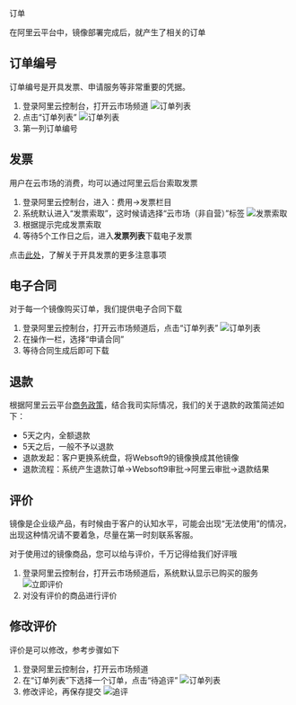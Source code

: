 订单

在阿里云平台中，镜像部署完成后，就产生了相关的订单

## 订单编号

订单编号是开具发票、申请服务等非常重要的凭据。

1. 登录阿里云控制台，打开云市场频道
   ![订单列表](https://libs.websoft9.com/Websoft9/DocsPicture/en/alicloud/aliyun-mk-websoft9.png)
2. 点击“订单列表”
   ![订单列表](http://libs.websoft9.com/Websoft9/DocsPicture/en/alicloud/aliyun-orderslist-websoft9.png.png)
2. 第一列订单编号

## 发票

用户在云市场的消费，均可以通过阿里云后台索取发票

1. 登录阿里云控制台，进入：费用->发票栏目
2. 系统默认进入“发票索取”，这时候请选择“云市场（非自营）”标签
   ![发票索取](https://libs.websoft9.com/Websoft9/DocsPicture/zh/aliyun/aliyun-getinvoice-websoft9.png)
3. 根据提示完成发票索取
4. 等待5个工作日之后，进入**发票列表**下载电子发票

点击[此处](http://support.websoft9.com/docs/faq/bz-order.html#开具发票)，了解关于开具发票的更多注意事项


## 电子合同

对于每一个镜像购买订单，我们提供电子合同下载

1. 登录阿里云控制台，打开云市场频道后，点击“订单列表”
   ![订单列表](https://libs.websoft9.com/Websoft9/DocsPicture/zh/aliyun/aliyun-orderslist-websoft9.png)
2. 在操作一栏，选择“申请合同”
3. 等待合同生成后即可下载

## 退款

根据阿里云云平台[商务政策](https://help.aliyun.com/knowledge_detail/37096.html)，结合我司实际情况，我们的关于退款的政策简述如下：

* 5天之内，全额退款
* 5天之后，一般不予以退款
* 退款发起：客户更换系统盘，将Websoft9的镜像换成其他镜像
* 退款流程：系统产生退款订单->Websoft9审批->阿里云审批->退款结果

## 评价

镜像是企业级产品，有时候由于客户的认知水平，可能会出现“无法使用”的情况，出现这种情况请不要着急，尽量在第一时刻联系客服。 

对于使用过的镜像商品，您可以给与评价，千万记得给我们好评哦

1. 登录阿里云控制台，打开云市场频道后，系统默认显示已购买的服务
   ![立即评价](https://libs.websoft9.com/Websoft9/DocsPicture/zh/aliyun/aliyun-getdocfromorder-websoft9.png)
2. 对没有评价的商品进行评价 


## 修改评价

评价是可以修改，参考步骤如下

1. 登录阿里云控制台，打开云市场频道
2. 在“订单列表”下选择一个订单，点击“待追评”
   ![订单列表](https://libs.websoft9.com/Websoft9/DocsPicture/zh/aliyun/aliyun-mreview-websoft9.png)
3. 修改评论，再保存提交 
   ![追评](https://libs.websoft9.com/Websoft9/DocsPicture/zh/aliyun/aliyun-mreview2-websoft9.png)
